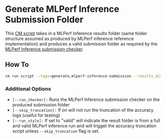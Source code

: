 # Generate MLPerf Inference Submission Folder
This [CM script](https://github.com/mlcommons/ck/blob/master/cm/docs/specs/script.md) takes in a MLPerf Inference results folder (same folder structure assumed as produced by MLPerf inference reference implementation) and produces a valid submission folder as required by the [MLPerf Inference submission checker](https://github.com/mlcommons/inference/blob/master/tools/submission/submission-checker.py).

## How To
```bash
cm run script --tags=generate,mlperf-inference-submission --results_dir=[MLPERF_RESULT_DIR] --submission_dir=[SUBMISSION_FOLDER]
```

### Additional Options
* `[--run_checker]:` Runs the MLPerf Inference submission checker on the produced submission folder
* `[--skip_truncation]:` If on will not run the truncation of the accuracy logs (useful for testing)
* `[--run_style]:` If set to "valid" will indicate the result folder is from a full and valid MLPerf inference run and will trigget the accuracy truncation script unless `--skip_truncation` flag is set.
